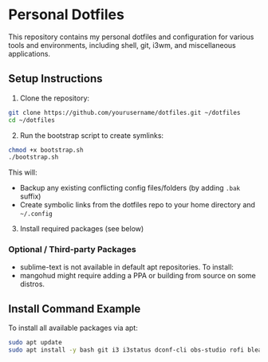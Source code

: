 # Personal Dotfiles
This repository contains my personal dotfiles and configuration for various tools and environments, including shell, git, i3wm, and miscellaneous applications.

## Setup Instructions
1. Clone the repository:
```bash
git clone https://github.com/yourusername/dotfiles.git ~/dotfiles
cd ~/dotfiles
```
2. Run the bootstrap script to create symlinks:
```bash
chmod +x bootstrap.sh
./bootstrap.sh
```

This will:
- Backup any existing conflicting config files/folders (by adding `.bak` suffix)
- Create symbolic links from the dotfiles repo to your home directory and `~/.config`

3. Install required packages (see below)
### Optional / Third-party Packages
- sublime-text is not available in default apt repositories. To install:
- mangohud might require adding a PPA or building from source on some distros.

## Install Command Example
To install all available packages via apt:
```bash
sudo apt update
sudo apt install -y bash git i3 i3status dconf-cli obs-studio rofi bleachbit virtualbox parcellite flameshot kitty
```
